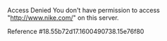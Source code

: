 Access Denied You don't have permission to access "http://www.nike.com/" on this server.

Reference #18.55b72d17.1600490738.15e76f80